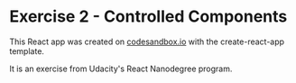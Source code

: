 # Exercise 2 - Controlled Components

This React app was created on [codesandbox.io](https://codesandbox.io) with the create-react-app template.

It is an exercise from Udacity's React Nanodegree program.
